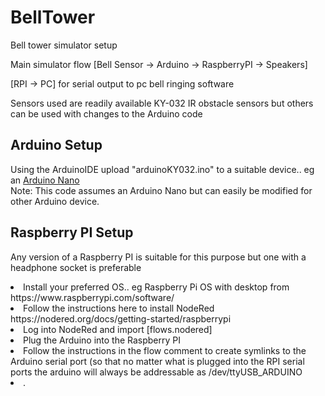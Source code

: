 # BellTower
Bell tower simulator setup

Main simulator flow  [Bell Sensor -> Arduino -> RaspberryPI -> Speakers]

[RPI -> PC]  for serial output to pc bell ringing software

Sensors used are readily available KY-032 IR obstacle sensors but others can be used with changes to the Arduino code

<h2>Arduino Setup</h2>
Using the ArduinoIDE upload "arduinoKY032.ino" to a suitable device.. eg an <a href="https://www.teachmemicro.com/wp-content/uploads/2019/06/Arduino-Nano-pinout.jpg">Arduino Nano</a><br>
Note: This code assumes an Arduino Nano but can easily be modified for other Arduino device.

<h2>Raspberry PI Setup</h2>
<p>Any version of a Raspberry PI is suitable for this purpose but one with a headphone socket is preferable
<list>
<li>Install your preferred OS.. eg Raspberry Pi OS with desktop from https://www.raspberrypi.com/software/
<li>Follow the instructions here to install NodeRed https://nodered.org/docs/getting-started/raspberrypi
<li>Log into NodeRed and import [flows.nodered]
<li>Plug the Arduino into the Raspberry PI
<li>Follow the instructions in the flow comment to create symlinks to the Arduino serial port (so that no matter what is plugged into the RPI serial ports the arduino will always be addressable as /dev/ttyUSB_ARDUINO
<li>.
</list>

